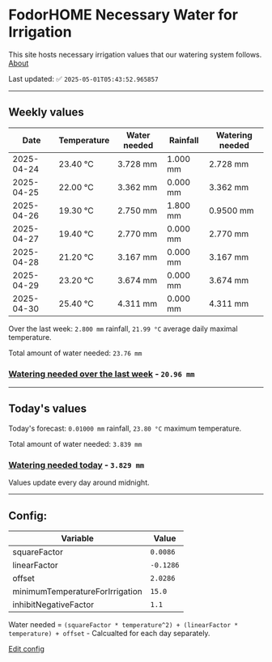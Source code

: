 # FodorHOME Necessary Water for Irrigation

This site hosts necessary irrigation values that our watering system follows. [About](https://github.com/redyau/irrigation)

Last updated: ✅ `2025-05-01T05:43:52.965857`

---

## Weekly values

| Date | Temperature | Water needed | Rainfall | Watering needed |
|-----|-----|-----|-----|-----|
| 2025-04-24 | 23.40 °C | 3.728 mm | 1.000 mm | 2.728 mm |
| 2025-04-25 | 22.00 °C | 3.362 mm | 0.000 mm | 3.362 mm |
| 2025-04-26 | 19.30 °C | 2.750 mm | 1.800 mm | 0.9500 mm |
| 2025-04-27 | 19.40 °C | 2.770 mm | 0.000 mm | 2.770 mm |
| 2025-04-28 | 21.20 °C | 3.167 mm | 0.000 mm | 3.167 mm |
| 2025-04-29 | 23.20 °C | 3.674 mm | 0.000 mm | 3.674 mm |
| 2025-04-30 | 25.40 °C | 4.311 mm | 0.000 mm | 4.311 mm |


Over the last week: `2.800 mm` rainfall, `21.99 °C` average daily maximal temperature.

Total amount of water needed: `23.76 mm`

### [Watering needed over the last week](lastweek.txt) - `20.96 mm`

---

## Today's values

Today's forecast: `0.01000 mm` rainfall, `23.80 °C` maximum temperature.

Total amount of water needed: `3.839 mm`

### [Watering needed today](today.txt) - `3.829 mm`

Values update every day around midnight.

---

## Config:

| Variable | Value |
|-----|-----|
| squareFactor | `0.0086` |
| linearFactor | `-0.1286` |
| offset | `2.0286` |
| minimumTemperatureForIrrigation | `15.0` |
| inhibitNegativeFactor | `1.1` |

Water needed = `(squareFactor * temperature^2) + (linearFactor * temperature) + offset` - Calcualted for each day separately.

[Edit config](https://github.com/RedyAu/irrigation/edit/main/config.json)
